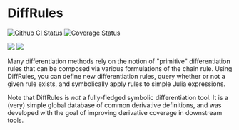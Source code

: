 # DiffRules

[![Github CI Status](https://github.com/JuliaDiff/DiffRules.jl/actions/workflows/ci.yml/badge.svg?branch=master)](https://github.com/JuliaDiff/DiffRules.jl/actions/workflows/ci.yml)
[![Coverage Status](https://coveralls.io/repos/github/JuliaDiff/DiffRules.jl/badge.svg?branch=master)](https://coveralls.io/github/JuliaDiff/DiffRules.jl?branch=master)

[![](https://img.shields.io/badge/docs-stable-blue.svg)](https://juliadiff.org/DiffRules.jl/stable)
[![](https://img.shields.io/badge/docs-dev-blue.svg)](https://juliadiff.org/DiffRules.jl/dev)

Many differentiation methods rely on the notion of "primitive" differentiation rules that
can be composed via various formulations of the chain rule. Using DiffRules, you can define
new differentiation rules, query whether or not a given rule exists, and symbolically apply
rules to simple Julia expressions.

Note that DiffRules is *not* a fully-fledged symbolic differentiation tool. It is a (very)
simple global database of common derivative definitions, and was developed with the goal of
improving derivative coverage in downstream tools.
